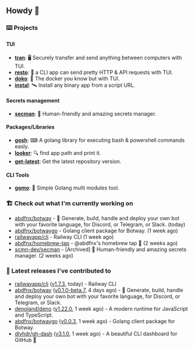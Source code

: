 ## Howdy 👋

### ⌨️ Projects

#### TUI

- [**tran**](https://github.com/abdfnx/tran): 🖥 Securely transfer and send anything between computers with TUI.
- [**resto**](https://github.com/abdfnx/resto): 🔗 a CLI app can send pretty HTTP & API requests with TUI.
- [**doko**](https://github.com/abdfnx/doko): 🐳 The docker you know but with TUI.
- [**instal**](https://github.com/abdfnx/instal): 🛰️ Install any binary app from a script URL.

#### Secrets management

- [**secman**](https://github.com/scmn-dev/secman): 👊 Human-friendly and amazing secrets manager.

#### Packages/Libraries

- [**gosh**](https://github.com/abdfnx/gosh): ⌨ A golang library for executing bash & powershell commands easly.
- [**looker**](https://github.com/abdfnx/looker): 🔍 find app path and print it.
- [**get-latest**](https://github.com/scmn-dev/get-latest): Get the latest repository version.

#### CLI Tools

- [**gomo**](https://github.com/abdfnx/gomo): 📐 Simple Golang multi modules tool.

### 🏗️ Check out what I'm currently working on


- [abdfnx/botway](https://github.com/abdfnx/botway) - 🤖 Generate, build, handle and deploy your own bot with your favorite language, for Discord, or Telegram, or Slack. (today)
- [abdfnx/botwaygo](https://github.com/abdfnx/botwaygo) - Golang client package for Botway. (1 week ago)
- [railwayapp/cli](https://github.com/railwayapp/cli) - Railway CLI (1 week ago)
- [abdfnx/homebrew-tap](https://github.com/abdfnx/homebrew-tap) - @abdfnx&#39;s homebrew tap 🍺 (2 weeks ago)
- [scmn-dev/secman](https://github.com/scmn-dev/secman) - [Archived] 👊 Human-friendly and amazing secrets manager. (2 weeks ago)

### 🔭 Latest releases I've contributed to

- [railwayapp/cli](https://github.com/railwayapp/cli) ([v1.7.3](https://github.com/railwayapp/cli/releases/tag/v1.7.3), today) - Railway CLI
- [abdfnx/botway](https://github.com/abdfnx/botway) ([v0.1.0-beta.7](https://github.com/abdfnx/botway/releases/tag/v0.1.0-beta.7), 4 days ago) - 🤖 Generate, build, handle and deploy your own bot with your favorite language, for Discord, or Telegram, or Slack.
- [denoland/deno](https://github.com/denoland/deno) ([v1.22.0](https://github.com/denoland/deno/releases/tag/v1.22.0), 1 week ago) - A modern runtime for JavaScript and TypeScript.
- [abdfnx/botwaygo](https://github.com/abdfnx/botwaygo) ([v0.0.3](https://github.com/abdfnx/botwaygo/releases/tag/v0.0.3), 1 week ago) - Golang client package for Botway.
- [dlvhdr/gh-dash](https://github.com/dlvhdr/gh-dash) ([v3.1.0](https://github.com/dlvhdr/gh-dash/releases/tag/v3.1.0), 1 week ago) - A beautiful CLI dashboard for GitHub 🚀 
